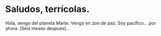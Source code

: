 # Saludos, terrícolas.
Hola, vengo del planeta Marte.
Vengo en zon de paz.
Soy pacífico... por ahora.
(Seis meses después)...